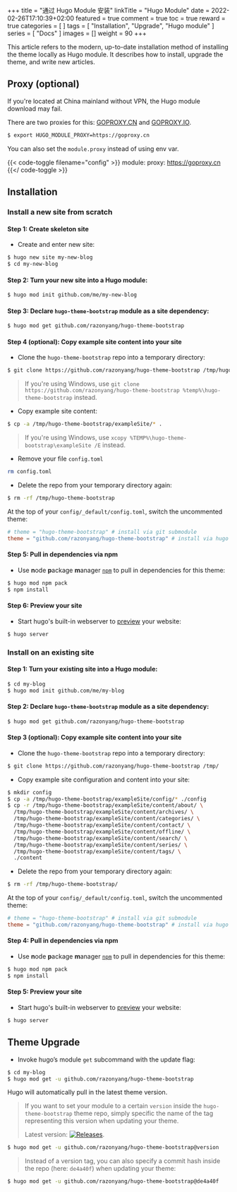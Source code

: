 +++
title = "通过 Hugo Module 安装"
linkTitle = "Hugo Module"
date = 2022-02-26T17:10:39+02:00
featured = true
comment = true
toc = true
reward = true
categories = [
]
tags = [
  "Installation",
  "Upgrade",
  "Hugo module"
]
series = [
  "Docs"
]
images = []
weight = 90
+++

This article refers to the modern, up-to-date installation method of installing the theme locally as Hugo module.
It describes how to install, upgrade the theme, and write new articles.

## Proxy (optional)

If you're located at China mainland without VPN, the Hugo module download may fail.

There are two proxies for this: [GOPROXY.CN](https://goproxy.cn) and [GOPROXY.IO](https://goproxy.io).

```bash
$ export HUGO_MODULE_PROXY=https://goproxy.cn
```

You can also set the `module.proxy` instead of using env var.

{{< code-toggle filename="config" >}}
module:
  proxy: https://goproxy.cn
{{</ code-toggle >}}

## Installation

### Install a new site from scratch

#### Step 1: Create skeleton site

- Create and enter new site:

```bash
$ hugo new site my-new-blog
$ cd my-new-blog
```

#### Step 2: Turn your new site into a Hugo module:

```bash
$ hugo mod init github.com/me/my-new-blog
```

#### Step 3: Declare `hugo-theme-bootstrap` module as a site dependency:

```bash
$ hugo mod get github.com/razonyang/hugo-theme-bootstrap
```

#### Step 4 (optional): Copy example site content into your site

- Clone the `hugo-theme-bootstrap` repo into a temporary directory:

```bash
$ git clone https://github.com/razonyang/hugo-theme-bootstrap /tmp/hugo-theme-bootstrap
```

> If you're using Windows, use `git clone https://github.com/razonyang/hugo-theme-bootstrap %temp%\hugo-theme-bootstrap` instead.

- Copy example site content:

```bash
$ cp -a /tmp/hugo-theme-bootstrap/exampleSite/* .
```

> If you're using Windows, use `xcopy %TEMP%\hugo-theme-bootstrap\exampleSite /E` instead.

- Remove your file `config.toml`

```bash
rm config.toml
```

- Delete the repo from your temporary directory again:

```bash
$ rm -rf /tmp/hugo-theme-bootstrap
```

At the top of your `config/_default/config.toml`, switch the uncommented theme:

```toml
# theme = "hugo-theme-bootstrap" # install via git submodule
theme = "github.com/razonyang/hugo-theme-bootstrap" # install via hugo module
```

#### Step 5: Pull in dependencies via npm

- Use **n**ode **p**ackage **m**anager [`npm`](https://nodejs.org/en/download/) to pull in dependencies for this theme:

```bash
$ hugo mod npm pack
$ npm install
```

#### Step 6: Preview your site

- Start hugo's built-in webserver to [preview](http://localhost:1313/) your website:

```bash
$ hugo server
```

### Install on an existing site

#### Step 1: Turn your existing site into a Hugo module:

```bash
$ cd my-blog
$ hugo mod init github.com/me/my-blog
```

#### Step 2: Declare `hugo-theme-bootstrap` module as a site dependency:

```bash
$ hugo mod get github.com/razonyang/hugo-theme-bootstrap
```

#### Step 3 (optional): Copy example site content into your site

- Clone the `hugo-theme-bootstrap` repo into a temporary directory:

```bash
$ git clone https://github.com/razonyang/hugo-theme-bootstrap /tmp/
```

- Copy example site configuration and content into your site:

```bash
$ mkdir config
$ cp -a /tmp/hugo-theme-bootstrap/exampleSite/config/* ./config
$ cp -r /tmp/hugo-theme-bootstrap/exampleSite/content/about/ \
  /tmp/hugo-theme-bootstrap/exampleSite/content/archives/ \
  /tmp/hugo-theme-bootstrap/exampleSite/content/categories/ \
  /tmp/hugo-theme-bootstrap/exampleSite/content/contact/ \
  /tmp/hugo-theme-bootstrap/exampleSite/content/offline/ \
  /tmp/hugo-theme-bootstrap/exampleSite/content/search/ \
  /tmp/hugo-theme-bootstrap/exampleSite/content/series/ \
  /tmp/hugo-theme-bootstrap/exampleSite/content/tags/ \
  ./content
```

- Delete the repo from your temporary directory again:

```bash
$ rm -rf /tmp/hugo-theme-bootstrap/
```

At the top of your `config/_default/config.toml`, switch the uncommented theme:

```toml
# theme = "hugo-theme-bootstrap" # install via git submodule
theme = "github.com/razonyang/hugo-theme-bootstrap" # install via hugo module
```

#### Step 4: Pull in dependencies via npm

- Use **n**ode **p**ackage **m**anager [`npm`](https://nodejs.org/en/download/) to pull in dependencies for this theme:

```bash
$ hugo mod npm pack
$ npm install
```

#### Step 5: Preview your site

- Start hugo's built-in webserver to [preview](http://localhost:1313/) your website:

```bash
$ hugo server
```

## Theme Upgrade

- Invoke hugo’s module `get` subcommand with the update flag:

```bash
$ cd my-blog
$ hugo mod get -u github.com/razonyang/hugo-theme-bootstrap
```

Hugo will automatically pull in the latest theme version.

> If you want to set your module to a certain `version` inside the `hugo-theme-bootstrap` theme repo, simply specific the name of the tag representing this version  when updating your theme.
> 
> Latest version: [![Releases](https://img.shields.io/github/release/razonyang/hugo-theme-bootstrap?style=flat-square)](https://github.com/razonyang/hugo-theme-bootstrap/releases).

```bash
$ hugo mod get -u github.com/razonyang/hugo-theme-bootstrap@version
```

> Instead of a version tag, you can also specify a commit hash inside the repo (here: `de4a40f`) when updating your theme:

```bash
$ hugo mod get -u github.com/razonyang/hugo-theme-bootstrap@de4a40f
```
